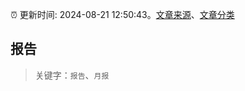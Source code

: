 :alarm_clock: 更新时间: 2024-08-21 12:50:43。[文章来源](/README.md)、[文章分类](/TAGS.md)

## 报告


> 关键字：`报告`、`月报`



